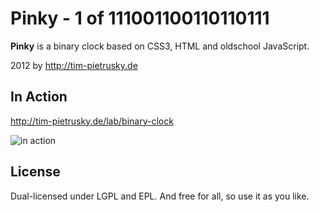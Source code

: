 # Pinky - 1 of 111001100110110111

**Pinky** is a binary clock based on CSS3, HTML and oldschool JavaScript.

2012 by http://tim-pietrusky.de

## In Action

http://tim-pietrusky.de/lab/binary-clock

![in action](http://tim-pietrusky.de/img/pinky_binary_clock_preview.png)

## License

Dual-licensed under LGPL and EPL. And free for all, so use it as you like.